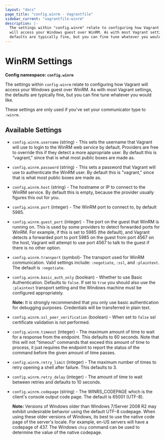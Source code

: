 ```yaml
---
layout: "docs"
page_title: "config.winrm - Vagrantfile"
sidebar_current: "vagrantfile-winrm"
description: |-
  The settings within "config.winrm" relate to configuring how Vagrant
  will access your Windows guest over WinRM. As with most Vagrant settings, the
  defaults are typically fine, but you can fine tune whatever you would like.
---
```


# WinRM Settings

**Config namespace: `config.winrm`**

The settings within `config.winrm` relate to configuring how Vagrant
will access your Windows guest over WinRM. As with most Vagrant settings, the
defaults are typically fine, but you can fine tune whatever you would like.

These settings are only used if you've set your communicator type to `:winrm`.

## Available Settings

* `config.winrm.username` (string) - This sets the username that Vagrant will use
to login to the WinRM web service by default. Providers are free to override
this if they detect a more appropriate user. By default this is "vagrant,"
since that is what most public boxes are made as.

* `config.winrm.password` (string) - This sets a password that Vagrant will use to
authenticate the WinRM user. By default this is "vagrant," since that is
what most public boxes are made as.

* `config.winrm.host` (string) - The hostname or IP to connect to the WinRM service.
By default this is empty, because the provider usually figures this out for
you.

* `config.winrm.port` (integer) - The WinRM port to connect to, by default 5985.

* `config.winrm.guest_port` (integer) - The port on the guest that WinRM is running on.
This is used by some providers to detect forwarded ports for WinRM. For
example, if this is set to 5985 (the default), and Vagrant detects a forwarded
port to port 5985 on the guest from port 4567 on the host, Vagrant will attempt
to use port 4567 to talk to the guest if there is no other option.

* `config.winrm.transport` (symbol)- The transport used for WinRM communication.
Valid settings include: `:negotiate`, `:ssl`, and `:plaintext`. The default is `:negotiate`.

* `config.winrm.basic_auth_only` (boolean) - Whether to use Basic Authentication. Defaults
to `false`. If set to `true` you should also use the `:plaintext` transport setting and
the Windows machine must be configured appropriately.

    **Note:** It is strongly recommended that you only use basic authentication for
    debugging purposes. Credentials will be transferred in plain text.

* `config.winrm.ssl_peer_verification` (boolean) - When set to `false` ssl certificate
validation is not performed.

* `config.winrm.timeout` (integer) - The maximum amount of time to wait for a response
from the endpoint. This defaults to 60 seconds. Note that this will not "timeout"
commands that exceed this amount of time to process, it just requires the endpoint to
report the status of the command before the given amount of time passes.

* `config.winrm.retry_limit` (integer) - The maximum number of times to retry opening
a shell after failure. This defaults to 3.

* `config.winrm.retry_delay` (integer) - The amount of time to wait between retries and
defaults to 10 seconds.

* `config.winrm.codepage` (string) - The WINRS_CODEPAGE which is the client's console
output code page. The default is 65001 (UTF-8).

    **Note:** Versions of Windows older than Windows 7/Server 2008 R2 may exhibit
    undesirable behavior using the default UTF-8 codepage. When using these older
    versions of Windows, its best to use the native code page of the server's locale.
    For example, en-US servers will have a codepage of 437. The Windows `chcp` command
    can be used to determine the value of the native codepage.
